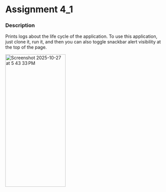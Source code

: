 # Assignment 4_1

### Description

Prints logs about the life cycle of the application. To use this application, just clone it, run it, and then you can also toggle snackbar alert visibility at the top of the page.

<img width="189" height="415" alt="Screenshot 2025-10-27 at 5 43 33 PM" src="https://github.com/user-attachments/assets/a838b093-d3a3-4fff-ab33-bfc7ac863b72" />
